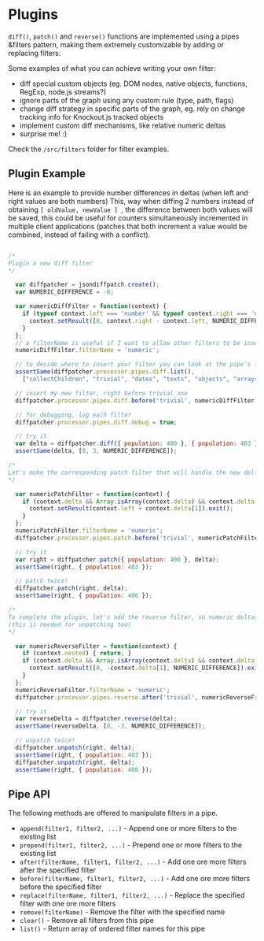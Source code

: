 Plugins
=======

```diff()```, ```patch()``` and ```reverse()``` functions are implemented using a pipes &filters pattern, making them extremely customizable by adding or replacing filters.

Some examples of what you can achieve writing your own filter:
- diff special custom objects (eg. DOM nodes, native objects, functions, RegExp, node.js streams?)
- ignore parts of the graph using any custom rule (type, path, flags)
- change diff strategy in specific parts of the graph, eg. rely on change tracking info for Knockout.js tracked objects
- implement custom diff mechanisms, like relative numeric deltas
- surprise me! :)

Check the ```/src/filters``` folder for filter examples.

Plugin Example
------

Here is an example to provide number differences in deltas (when left and right values are both numbers)
This, way when diffing 2 numbers instead of obtaining ```[ oldValue, newValue ] ```, the difference between both values will be saved, this could be useful for counters simultaneously incremented in multiple client applications (patches that both increment a value would be combined, instead of failing with a conflict).

``` javascript

/*
Plugin a new diff filter
*/

  var diffpatcher = jsondiffpatch.create();
  var NUMERIC_DIFFERENCE = -8;

  var numericDiffFilter = function(context) {
    if (typeof context.left === 'number' && typeof context.right === 'number') {
      context.setResult([0, context.right - context.left, NUMERIC_DIFFERENCE]).exit();
    }
  };
  // a filterName is useful if I want to allow other filters to be inserted before/after this one
  numericDiffFilter.filterName = 'numeric';

  // to decide where to insert your filter you can look at the pipe's filter list
  assertSame(diffpatcher.processor.pipes.diff.list(),
    ["collectChildren", "trivial", "dates", "texts", "objects", "arrays"]);

  // insert my new filter, right before trivial one
  diffpatcher.processor.pipes.diff.before('trivial', numericDiffFilter);

  // for debugging, log each filter
  diffpatcher.processor.pipes.diff.debug = true;

  // try it
  var delta = diffpatcher.diff({ population: 400 }, { population: 403 });
  assertSame(delta, [0, 3, NUMERIC_DIFFERENCE]);

/*
Let's make the corresponding patch filter that will handle the new delta type
*/

  var numericPatchFilter = function(context) {
    if (context.delta && Array.isArray(context.delta) && context.delta[2] === NUMERIC_DIFFERENCE) {
      context.setResult(context.left + context.delta[1]).exit();
    }
  };
  numericPatchFilter.filterName = 'numeric';
  diffpatcher.processor.pipes.patch.before('trivial', numericPatchFilter);

  // try it
  var right = diffpatcher.patch({ population: 400 }, delta);
  assertSame(right, { population: 403 });

  // patch twice!
  diffpatcher.patch(right, delta);
  assertSame(right, { population: 406 });

/*
To complete the plugin, let's add the reverse filter, so numeric deltas can be reversed
(this is needed for unpatching too)
*/

  var numericReverseFilter = function(context) {
    if (context.nested) { return; }
    if (context.delta && Array.isArray(context.delta) && context.delta[2] === NUMERIC_DIFFERENCE) {
      context.setResult([0, -context.delta[1], NUMERIC_DIFFERENCE]).exit();
    }
  };
  numericReverseFilter.filterName = 'numeric';
  diffpatcher.processor.pipes.reverse.after('trivial', numericReverseFilter);

  // try it
  var reverseDelta = diffpatcher.reverse(delta);
  assertSame(reverseDelta, [0, -3, NUMERIC_DIFFERENCE]);

  // unpatch twice!
  diffpatcher.unpatch(right, delta);
  assertSame(right, { population: 403 });
  diffpatcher.unpatch(right, delta);
  assertSame(right, { population: 400 });
```

Pipe API
------

The following methods are offered to manipulate filters in a pipe.

- `append(filter1, filter2, ...)` - Append one or more filters to the existing list
- `prepend(filter1, filter2, ...)` - Prepend one or more filters to the existing list
- `after(filterName, filter1, filter2, ...)` - Add one ore more filters after the specified filter
- `before(filterName, filter1, filter2, ...)` - Add one ore more filters before the specified filter
- `replace(filterName, filter1, filter2, ...)` - Replace the specified filter with one ore more filters
- `remove(filterName)` - Remove the filter with the specified name
- `clear()` - Remove all filters from this pipe
- `list()` - Return array of ordered filter names for this pipe
